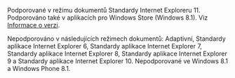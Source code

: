 Podporované v režimu dokumentů Standardy Internet Exploreru 11. Podporováno také v aplikacích pro Windows Store (Windows 8.1). Viz [Informace o verzi](../../../javascript/reference/javascript-version-information.md).  
  
 Nepodporováno v následujících režimech dokumentů: Adaptivní, Standardy aplikace Internet Explorer 6, Standardy aplikace Internet Explorer 7, Standardy aplikace Internet Explorer 8, Standardy aplikace Internet Explorer 9 a Standardy aplikace Internet Explorer 10. Nepodporované ve Windows 8.1 a Windows Phone 8.1.
